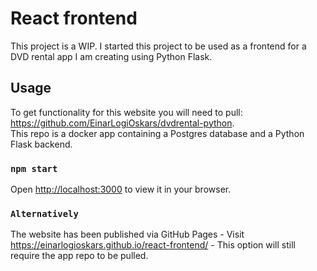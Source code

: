 # React frontend

This project is a WIP. I started this project to be used as a frontend for a DVD rental app I am creating using Python Flask.

## Usage

To get functionality for this website you will need to pull: https://github.com/EinarLogiOskars/dvdrental-python. \
This repo is a docker app containing a Postgres database and a Python Flask backend.

### `npm start`

Open [http://localhost:3000](http://localhost:3000) to view it in your browser.

### `Alternatively`

The website has been published via GitHub Pages - Visit https://einarlogioskars.github.io/react-frontend/ - This option will still require the app repo to be pulled.
